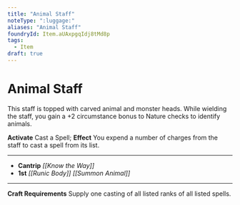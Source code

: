 ```yaml
---
title: "Animal Staff"
noteType: ":luggage:"
aliases: "Animal Staff"
foundryId: Item.aUAxpgqIdj8tMd8p
tags:
  - Item
draft: true
---
```


# Animal Staff

This staff is topped with carved animal and monster heads. While wielding the staff, you gain a +2 circumstance bonus to Nature checks to identify animals.

**Activate** Cast a Spell; **Effect** You expend a number of charges from the staff to cast a spell from its list.

* * *

*   **Cantrip** _[[Know the Way]]_
*   **1st** _[[Runic Body]]_ _[[Summon Animal]]_

* * *

**Craft Requirements** Supply one casting of all listed ranks of all listed spells.
